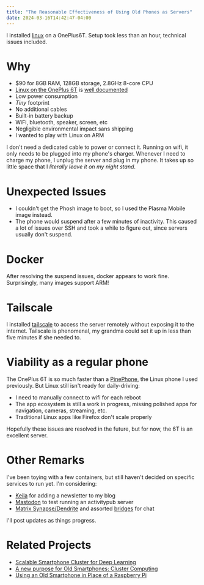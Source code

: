 ```yaml
---
title: "The Reasonable Effectiveness of Using Old Phones as Servers"
date: 2024-03-16T14:42:47-04:00
---
```


I installed [linux](https://postmarketos.org) on a OnePlus6T. Setup took less than an hour, technical issues included.

# Why

* $90 for 8GB RAM, 128GB storage, 2.8GHz 8-core CPU
* [Linux on the OnePlus 6T](https://wiki.postmarketos.org/wiki/OnePlus_6_(oneplus-enchilada)) is [well documented](blog/take-the-road-most-documented/)
* Low power consumption
* *Tiny* footprint
* No additional cables
* Built-in battery backup
* WiFi, bluetooth, speaker, screen, etc
* Negligible environmental impact sans shipping
* I wanted to play with Linux on ARM

I don't need a dedicated cable to power or connect it. Running on wifi, it only needs to be plugged into my phone's charger. Whenever I need to charge my phone, I unplug the server and plug in my phone. It takes up so little space that I *literally leave it on my night stand*.

# Unexpected Issues

* I couldn't get the Phosh image to boot, so I used the Plasma Mobile image instead.
* The phone would suspend after a few minutes of inactivity. This caused a lot of issues over SSH and took a while to figure out, since servers usually don't suspend.

# Docker

After resolving the suspend issues, docker appears to work fine. Surprisingly, many images support ARM!

# Tailscale

I installed [tailscale](https://tailscale.com) to access the server remotely without exposing it to the internet. Tailscale is phenomenal, my grandma could set it up in less than five minutes if she needed to.

# Viability as a regular phone

The OnePlus 6T is so much faster than a [PinePhone](https://pine64.org/devices/pinephone/), the Linux phone I used previously. But Linux still isn't ready for daily-driving:

* I need to manually connect to wifi for each reboot 
* The app ecosystem is still a work in progress, missing polished apps for navigation, cameras, streaming, etc.
* Traditional Linux apps like Firefox don't scale properly

Hopefully these issues are resolved in the future, but for now, the 6T is an excellent server.

# Other Remarks

I've been toying with a few containers, but still haven't decided on specific services to run yet. I'm considering:

* [Keila](https://keila.io) for adding a newsletter to my blog
* [Mastodon](https://joinmastodon.org) to test running an activitypub server
* [Matrix Synapse/Dendrite](https://matrix.org) and assorted [bridges](https://matrix.org/ecosystem/bridges/) for chat

I'll post updates as things progress.


# Related Projects

* [Scalable Smartphone Cluster for Deep Learning](https://arxiv.org/abs/2110.12172)
* [A new purpose for Old Smartphones: Cluster Computing](https://www.hpcwire.com/2015/01/27/new-purpose-old-smartphones-cluster-computing/)
* [Using an Old Smartphone in Place of a Raspberry Pi](https://hackaday.com/2023/04/27/using-an-old-smartphone-in-place-of-a-raspberry-pi/)
